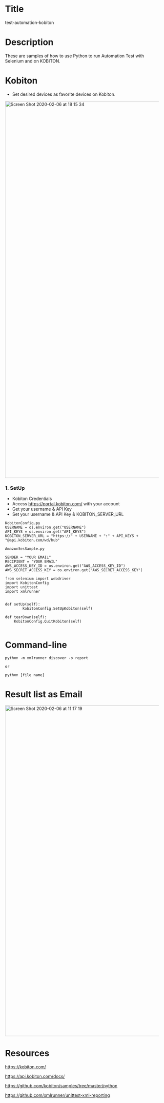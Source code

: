 
# Title
test-automation-kobiton

# Description
These are samples of how to use Python to run Automation Test with Selenium and on KOBITON.

# Kobiton

- Set desired devices as favorite devices on Kobiton.

<img width="1235" alt="Screen Shot 2020-02-06 at 18 15 34" src="https://user-images.githubusercontent.com/36895565/73956066-0f668180-490d-11ea-884f-8c60d6913765.png">


### 1. SetUp
- Kobiton Credentials
- Access <https://portal.kobiton.com/> with your account
- Get your username & API Key
- Set your username & API Key & KOBITON_SERVER_URL

```
KobitonConfig.py
USERNAME = os.environ.get("USERNAME")
API_KEYS = os.environ.get("API_KEYS")
KOBITON_SERVER_URL = "https://" + USERNAME + ":" + API_KEYS + "@api.kobiton.com/wd/hub"

```

```
AmazonSesSample.py 

SENDER = "YOUR EMAIL"
RECIPIENT = "YOUR EMAIL"
AWS_ACCESS_KEY_ID = os.environ.get("AWS_ACCESS_KEY_ID")
AWS_SECRET_ACCESS_KEY = os.environ.get("AWS_SECRET_ACCESS_KEY")

```

```
from selenium import webdriver
import KobitonConfig
import unittest
import xmlrunner


def setUp(self):
        KobitonConfig.SetUpKobiton(self)
    
def tearDown(self):
    KobitonConfig.QuitKobiton(self)
        
```

# Command-line

```
python -m xmlrunner discover -o report

or

python [file name]

```
# Result list as Email


<img width="1084" alt="Screen Shot 2020-02-06 at 11 17 19" src="https://user-images.githubusercontent.com/36895565/73955363-e7c2e980-490b-11ea-83f7-c2925a75641b.png">

# Resources
<https://kobiton.com/>

<https://api.kobiton.com/docs/>

<https://github.com/kobiton/samples/tree/master/python>

<https://github.com/xmlrunner/unittest-xml-reporting>

